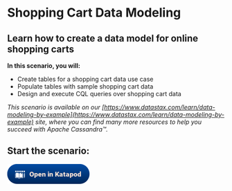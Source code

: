 # Shopping Cart Data Modeling

## Learn how to create a data model for online shopping carts

**In this scenario, you will:**
* Create tables for a shopping cart data use case 
* Populate tables with sample shopping cart data
* Design and execute CQL queries over shopping cart data

_This scenario is available on our [https://www.datastax.com/learn/data-modeling-by-example](https://www.datastax.com/learn/data-modeling-by-example) site, where you can find many more resources to help you succeed with Apache Cassandra™._

## Start the scenario:

[![Open in KataPod](https://github.com/DataStax-Academy/katapod-shared-assets/blob/main/images/open-in-katapod.png)](https://gitpod.io/#https://github.com/DataStax-Academy/data-modeling-shopping-cart-data/)

